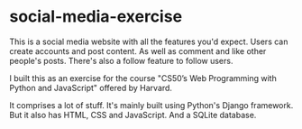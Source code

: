 # social-media-exercise

This is a social media website with all the features you'd expect. Users can create accounts and post content. As well as comment and like other people's posts. There's also a follow feature to follow users.

I built this as an exercise for the course "CS50’s Web Programming with Python and JavaScript" offered by Harvard. 

It comprises a lot of stuff. It's mainly built using Python's Django framework. But it also has HTML, CSS and JavaScript. And a SQLite database.
